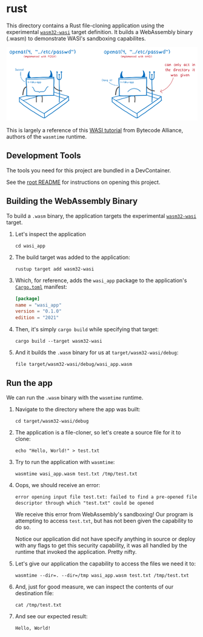 # rust

This directory contains a Rust file-cloning application using the experimental [`wasm32-wasi`](https://doc.rust-lang.org/nightly/nightly-rustc/rustc_target/spec/wasm32_wasi/index.html) target definition. It builds a WebAssembly binary (.wasm) to demonstrate WASI's sandboxing capabilites.

[![WASI only has access to given directories](../../img/wasi-only-act-on-given-directory.png)](https://hacks.mozilla.org/2019/03/standardizing-wasi-a-webassembly-system-interface/)

This is largely a reference of this [WASI tutorial](https://github.com/bytecodealliance/wasmtime/blob/89abd80c3cc4ed549bc3a2b0fd864ccc1af06ad6/docs/WASI-tutorial.md) from Bytecode Alliance, authors of the `wasmtime` runtime.

## Development Tools

The tools you need for this project are bundled in a DevContainer.

See the [root README](../../README.md#development-tools) for instructions on opening this project.

## Building the WebAssembly Binary

To build a `.wasm` binary, the application targets the experimental [`wasm32-wasi`](https://doc.rust-lang.org/nightly/nightly-rustc/rustc_target/spec/wasm32_wasi/index.html) target.

1. Let's inspect the application

    ```plaintext
    cd wasi_app
    ```

1. The build target was added to the application:

    ```plaintext
    rustup target add wasm32-wasi
    ```

1. Which, for reference, adds the `wasi_app` package to the application's [`Cargo.toml`](./wasi_app/Cargo.toml) manifest:

    ```toml
    [package]
    name = "wasi_app"
    version = "0.1.0"
    edition = "2021"
    ```

1. Then, it's simply `cargo build` while specifying that target:

    ```plaintext
    cargo build --target wasm32-wasi
    ```

1. And it builds the `.wasm` binary for us at `target/wasm32-wasi/debug`:

    ```plaintext
    file target/wasm32-wasi/debug/wasi_app.wasm
    ```

## Run the app

We can run the `.wasm` binary with the `wasmtime` runtime.

1. Navigate to the directory where the app was built:

    ```plaintext
    cd target/wasm32-wasi/debug
    ```

1. The application is a file-cloner, so let's create a source file for it to clone:

    ```plaintext
    echo "Hello, World!" > test.txt
    ```

1. Try to run the application with `wasmtime`:

    ```plaintext
    wasmtime wasi_app.wasm test.txt /tmp/test.txt
    ```

1. Oops, we should receive an error:

    ```plaintext
    error opening input file test.txt: failed to find a pre-opened file descriptor through which "test.txt" could be opened
    ```

    We receive this error from WebAssembly's sandboxing! Our program is attempting to access `test.txt`, but has not been given the capability to do so.

    Notice our application did not have specify anything in source or deploy with any flags to get this security capability, it was all handled by the runtime that invoked the application. Pretty nifty.

1. Let's give our application the capability to access the files we need it to:

    ```plaintext
    wasmtime --dir=. --dir=/tmp wasi_app.wasm test.txt /tmp/test.txt
    ```

1. And, just for good measure, we can inspect the contents of our destination file:

    ```plaintext
    cat /tmp/test.txt
    ```

1. And see our expected result:

    ```plaintext
    Hello, World!
    ```
